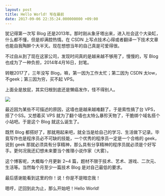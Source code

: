 ```yaml
---
layout: post
title: Hello World! 写在最前
date: 2017-09-06 22:35:24.000000000 +09:00
---
```


犹记得第一次写 Blog 还是2013年。那时刚从象牙塔出来，进入社会这个大染缸，什么都不懂，但是却满腔热情。在 CSDN 上写点技术心得或者翻译一下技术文章也能自我陶醉个大半天。现在想想当年的自己真是可爱得很。

不过自从到了现在这家公司，发现时间真的是越来越不够用了，慢慢的，写 Blog 也成为了一种负担，2014年4月16日，封笔。

转眼2017了，三年没写 Blog，嘛，第一因为工作太忙；第二因为 CSDN 太low，不geek；第三因为穷，买不起 VPS。

上面全是放屁，其实归根到底还是懒癌发作，怪不得别人。

![](../../../assets/2017-09-07/lanai.gif)

最近因为某些不可描述的原因，这墙也是越来越难翻了。于是索性搞了台 VPS，搭了个SS。又想着买 VPS 就为了翻个墙也太特么暴殄天物了，干脆绑个域名搭个小站吧。于是这个 Blog 就这么诞生了。

既然 Blog 都搭好了，那就用起来吧，就全当是给自己的学习、生活做下记录。毕竟写作也是程序员必不可缺的技能，一个优秀的程序员一定是一个合格的 geek，说到 geek 那就必须具有分享精神，那么具有分享精神的程序员就必须是个好写手。更何况我还幻想未来要当个推理小说作家（大雾）。

这个博客呢，大概每个月更新 2~4 篇，题材不限于技术、艺术、游戏、二次元、生活等。当然每个月至少一篇技术 Blog 是对自己最低的要求。

最后感谢能看到这里的你！说！你是不是暗恋我！

嗯哼，迂回到此为止，那么开始吧！Hello World!